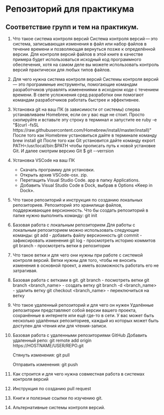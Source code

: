 # Репозиторий для практикума
## Соответствие групп и тем на практикум.

1. Что такое система контроля версий
    Система контроля версий — это система, записывающая изменения в файл или набор файлов в течение времени и позволяющая вернуться позже к определённой версии. Для контроля версий файлов в этой книге в качестве примера будет использоваться исходный код программного обеспечения, хотя на самом деле вы можете использовать контроль версий практически для любых типов файлов.

2. Для чего нужна система контроля версий
    Системы контроля версий — это программные инструменты, помогающие командам разработчиков управлять изменениями в исходном коде с течением времени. В свете усложнения сред разработки они помогают командам разработчиков работать быстрее и эффективнее.

3. Установка git на ваш ПК (в зависимости от системы)
    сперва устанавливаем Homebrew, если он у вас еще не стоит.
    Просто скопируйте и вставьте эту строку в терминал и запустите ее
        ruby -e "$(curl -fsSL https://raw.githubusercontent.com/Homebrew/install/master/install)"
    После того как Homebrew установиться дайте в терминале команду
        brew install git
    После того как Git установится дайте команду
        export PATH=/usr/local/bin:$PATH
    чтобы прописать путь к новой установке Git.
    И далее смотрим версию Git
    $ git --verrsion

4. Установка VSCode на ваш ПК
    * Скачать программу для установки.
    * Открыть архив VSCode-osx. zip.
    * Перетащить Visual Studio Code. app в папку Applications.
    * Добавить Visual Studio Code в Dock, выбрав в Options «Keep in Dock».
5. Что такое репозиторий и инструкция по созданию локальных репозиториев.
    Репозиторий это хранилище файлов, поддерживающее версионность.
    Что бы создать репозиторий в папке нужно выполнить команду:
        git init

6. Базовая работа с локальным репозиторием
    Для работы с локальным репозиторием можно использовать следующие команды:
        git add <filename> - добавить файлу версионность
        git commit - зафиксировать изменения
        git log - просмотреть историю коммитов
        git branch - просмотреть ветки в репозитории

7. Что такое ветки и для чего они нужны при работе с системой контроля версий.
    Ветки нужны для того, чтобы не вносить изменения в основной проект, а иметь возможность работать его не затрагивая.

8. Базовая работа с ветками в git.
    git branch - посмотреть ветки
    git branch <branch_name> - создать ветку
    git branch -d <branch_name> - удалить ветку
    git checkout <branch_name> - переключиться на ветку
9. Что такое удаленный репозиторий и для чего он нужен
    Удалённые репозитории представляют собой версии вашего проекта, сохранённые в интернете или ещё где-то в сети. У вас может быть несколько удалённых репозиториев, каждый из которых может быть доступен для чтения или для чтения-записи.
10. Базовая работа с удаленными репозиториями GitHub
    Добавить удаленный репо:
    git remote add origin https://HOSTNAME/USER/REPO.git
    
    Стянуть изменения:
    git pull

    Отправить изменения:
    git push
    
11. Как строится и для чего нужна совместная работа в системах контроля версий
12. Инструкция по созданию pull request
13. Книги и полезные ссылки по изучению git.
14. Альтернативные системы контроля версий.
